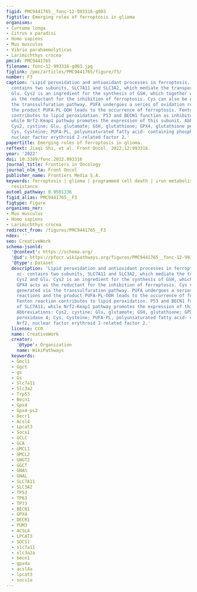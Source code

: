 ```yaml
---
figid: PMC9441765__fonc-12-993316-g003
figtitle: Emerging roles of ferroptosis in glioma
organisms:
- Curcuma longa
- Citrus x paradisi
- Homo sapiens
- Mus musculus
- Vibrio parahaemolyticus
- Larimichthys crocea
pmcid: PMC9441765
filename: fonc-12-993316-g003.jpg
figlink: /pmc/articles/PMC9441765/figure/f3/
number: F3
caption: 'Lipid peroxidation and antioxidant processes in ferroptosis. System xc-
  contains two subunits, SLC7A11 and SLC3A2, which mediate the transport of Cys2 and
  Glu. Cys2 is an ingredient for the synthesis of GSH, which together with GPX4 acts
  as the reductant for the inhibition of ferroptosis. Cys can also be generated via
  the transsulfuration pathway. PUFA undergoes a series of oxidation reactions and
  the product PUFA-PL-OOH leads to the occurrence of ferroptosis. Fenton reaction
  contributes to lipid peroxidation. P53 and BECN1 function as inhibitors of SLC7A11,
  while Nrf2-Keap1 pathway promotes the expression of this subunit. Abbreviations:
  Cys2, cystine; Glu, glutamate; GSH, glutathione; GPX4, glutathione peroxidase 4;
  Cys, Cysteine; PUFA-PL, polyunsaturated fatty acid- containing phospholipid; Nrf2,
  nuclear factor erythroid 2-related factor 2.'
papertitle: Emerging roles of ferroptosis in glioma.
reftext: Jiaqi Shi, et al. Front Oncol. 2022;12:993316.
year: '2022'
doi: 10.3389/fonc.2022.993316
journal_title: Frontiers in Oncology
journal_nlm_ta: Front Oncol
publisher_name: Frontiers Media S.A.
keywords: ferroptosis | glioma | programmed cell death | iron metabolism | therapy
  resistance
automl_pathway: 0.9501336
figid_alias: PMC9441765__F3
figtype: Figure
organisms_ner:
- Mus musculus
- Homo sapiens
- Larimichthys crocea
redirect_from: /figures/PMC9441765__F3
ndex: ''
seo: CreativeWork
schema-jsonld:
  '@context': https://schema.org/
  '@id': https://pfocr.wikipathways.org/figures/PMC9441765__fonc-12-993316-g003.html
  '@type': Dataset
  description: 'Lipid peroxidation and antioxidant processes in ferroptosis. System
    xc- contains two subunits, SLC7A11 and SLC3A2, which mediate the transport of
    Cys2 and Glu. Cys2 is an ingredient for the synthesis of GSH, which together with
    GPX4 acts as the reductant for the inhibition of ferroptosis. Cys can also be
    generated via the transsulfuration pathway. PUFA undergoes a series of oxidation
    reactions and the product PUFA-PL-OOH leads to the occurrence of ferroptosis.
    Fenton reaction contributes to lipid peroxidation. P53 and BECN1 function as inhibitors
    of SLC7A11, while Nrf2-Keap1 pathway promotes the expression of this subunit.
    Abbreviations: Cys2, cystine; Glu, glutamate; GSH, glutathione; GPX4, glutathione
    peroxidase 4; Cys, Cysteine; PUFA-PL, polyunsaturated fatty acid- containing phospholipid;
    Nrf2, nuclear factor erythroid 2-related factor 2.'
  license: CC0
  name: CreativeWork
  creator:
    '@type': Organization
    name: WikiPathways
  keywords:
  - Gmcl1
  - Ggct
  - gs
  - Gs
  - Slc7a11
  - Slc3a2
  - Trp53
  - Becn1
  - Gpx4
  - Gpx4-ps2
  - Decr1
  - Acsl4
  - Lpcat3
  - Socs1
  - GCLC
  - GCA
  - GMCL1
  - GMCL2
  - GNGT2
  - GGCT
  - GNAS
  - GNAL
  - SLC7A11
  - SLC3A2
  - TP53
  - TP63
  - TP73
  - BECN1
  - GPX4
  - DECR1
  - PUM3
  - ACSL4
  - LPCAT3
  - SOCS1
  - slc7a11
  - slc3a2a
  - becn1
  - gpx4a
  - acsl4a
  - lpcat3
  - socs1a
---
```

